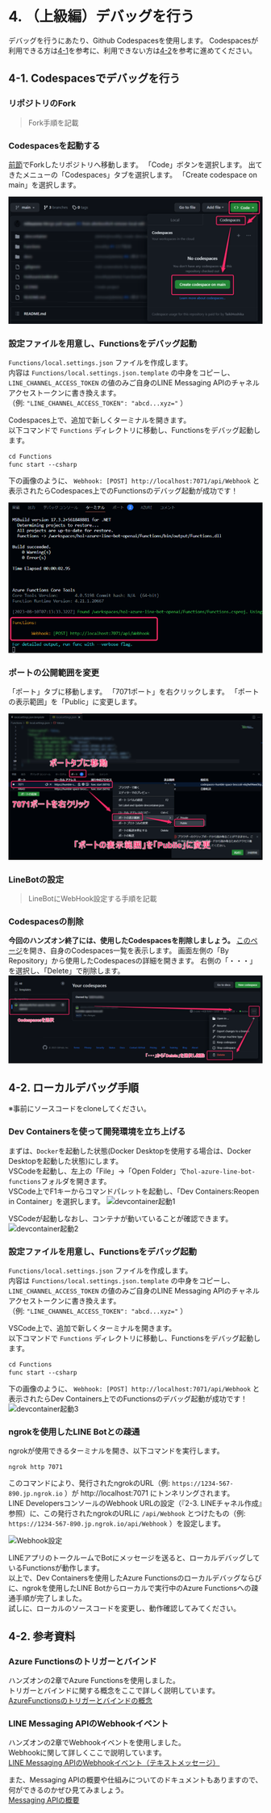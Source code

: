 # 4. （上級編）デバッグを行う
デバッグを行うにあたり、Github Codespacesを使用します。
Codespacesが利用できる方は[4-1](#4-1-codespacesでデバッグを行う)を参考に、利用できない方は[4-2](#4-2-ローカルデバッグ手順)を参考に進めてください。

## 4-1. Codespacesでデバッグを行う
### リポジトリのFork
> Fork手順を記載

### Codespacesを起動する
[前節](#リポジトリのfork)でForkしたリポジトリへ移動します。
「Code」ボタンを選択します。
出てきたメニューの「Codespaces」タブを選択します。
「Create codespace on main」を選択します。

![Codespacesデバッグ1](images/debug_codespaces_1.png)

### 設定ファイルを用意し、Functionsをデバッグ起動
`Functions/local.settings.json` ファイルを作成します。  
内容は `Functions/local.settings.json.template` の中身をコピーし、 `LINE_CHANNEL_ACCESS_TOKEN` の値のみご自身のLINE Messaging APIのチャネルアクセストークンに書き換えます。  
（例: `"LINE_CHANNEL_ACCESS_TOKEN": "abcd...xyz="` ）

Codespaces上で、追加で新しくターミナルを開きます。  
以下コマンドで `Functions` ディレクトリに移動し、Functionsをデバッグ起動します。

```
cd Functions
func start --csharp
```

下の画像のように、 `Webhook: [POST] http://localhost:7071/api/Webhook` と表示されたらCodespaces上でのFunctionsのデバッグ起動が成功です！

![Codespacesデバッグ2](images/debug_codespaces_2.png)

### ポートの公開範囲を変更
「ポート」タブに移動します。
「7071ポート」を右クリックします。
「ポートの表示範囲」を「Public」に変更します。

![Codespacesデバッグ3](images/debug_codespaces_3.png)

### LineBotの設定
> LineBotにWebHook設定する手順を記載

### Codespacesの削除
**今回のハンズオン終了には、使用したCodespacesを削除しましょう。**
[このページ](https://github.com/codespaces)を開き、自身のCodespaces一覧を表示します。
画面左側の「By Repository」から使用したCodespacesの詳細を開きます。
右側の「・・・」を選択し、「Delete」で削除します。
![Codespacesデバッグ4](images/debug_codespaces_4.png)



## 4-2. ローカルデバッグ手順
※事前にソースコードをcloneしてください。

### Dev Containersを使って開発環境を立ち上げる
まずは、`Docker`を起動した状態(Docker Desktopを使用する場合は、Docker Desktopを起動した状態)にします。  
VSCodeを起動し、左上の「File」→「Open Folder」で`hol-azure-line-bot-functions`フォルダを開きます。  
VSCode上でF1キーからコマンドパレットを起動し、「Dev Containers:Reopen in Container」を選択します。
![devcontainer起動1](images/devcontainer_start_1.png)

VSCodeが起動しなおし、コンテナが動いていることが確認できます。
![devcontainer起動2](images/devcontainer_start_2.png)

### 設定ファイルを用意し、Functionsをデバッグ起動
`Functions/local.settings.json` ファイルを作成します。  
内容は `Functions/local.settings.json.template` の中身をコピーし、 `LINE_CHANNEL_ACCESS_TOKEN` の値のみご自身のLINE Messaging APIのチャネルアクセストークンに書き換えます。  
（例: `"LINE_CHANNEL_ACCESS_TOKEN": "abcd...xyz="` ）

VSCode上で、追加で新しくターミナルを開きます。  
以下コマンドで `Functions` ディレクトリに移動し、Functionsをデバッグ起動します。

```
cd Functions
func start --csharp
```

下の画像のように、 `Webhook: [POST] http://localhost:7071/api/Webhook` と表示されたらDev Containers上でのFunctionsのデバッグ起動が成功です！
![devcontainer起動3](images/devcontainer_start_3.png)

### ngrokを使用したLINE Botとの疎通
ngrokが使用できるターミナルを開き、以下コマンドを実行します。

```
ngrok http 7071
```

このコマンドにより、発行されたngrokのURL（例: `https://1234-567-890.jp.ngrok.io` ）が http://localhost:7071 にトンネリングされます。  
LINE DevelopersコンソールのWebhook URLの設定（『2-3. LINEチャネル作成』参照）に、この発行されたngrokのURLに `/api/Webhook` とつけたもの（例: `https://1234-567-890.jp.ngrok.io/api/Webhook` ）を設定します。

![Webhook設定](images/webhook-url-ngrok.png)

LINEアプリのトークルームでBotにメッセージを送ると、ローカルデバッグしているFunctionsが動作します。  
以上で、Dev Containersを使用したAzure Functionsのローカルデバッグならびに、ngrokを使用したLINE Botからローカルで実行中のAzure Functionsへの疎通手順が完了しました。  
試しに、ローカルのソースコードを変更し、動作確認してみてください。

## 4-2. 参考資料
### Azure Functionsのトリガーとバインド  
ハンズオンの2章でAzure Functionsを使用しました。  
トリガーとバインドに関する概念をここで詳しく説明しています。  
[AzureFunctionsのトリガーとバインドの概念](https://learn.microsoft.com/ja-jp/azure/azure-functions/functions-triggers-bindings?tabs=csharp)

### LINE Messaging APIのWebhookイベント  
ハンズオンの2章でWebhookイベントを使用しました。  
Webhookに関して詳しくここで説明しています。  
[LINE Messaging APIのWebhookイベント（テキストメッセージ）](https://developers.line.biz/ja/reference/messaging-api/#wh-text)

また、Messaging APIの概要や仕組みについてのドキュメントもありますので、何ができるのかぜひ見てみましょう。  
[Messaging APIの概要](https://developers.line.biz/ja/docs/messaging-api/overview/)

